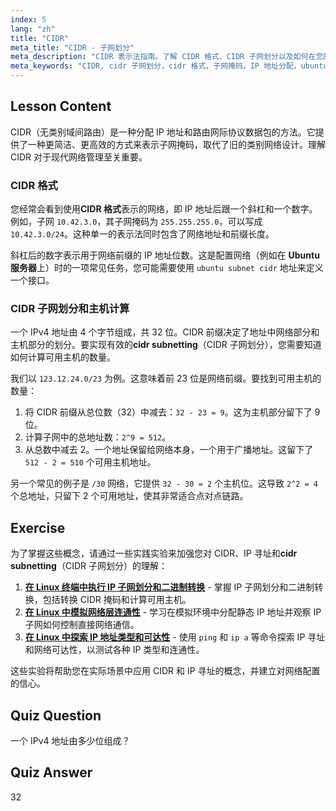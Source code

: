 ```yaml
---
index: 5
lang: "zh"
title: "CIDR"
meta_title: "CIDR - 子网划分"
meta_description: "CIDR 表示法指南。了解 CIDR 格式、CIDR 子网划分以及如何在您的网络（包括 Ubuntu 服务器）上计算主机数。掌握 CIDR IP 地址分配。"
meta_keywords: "CIDR, cidr 子网划分，cidr 格式，子网掩码，IP 地址分配，ubuntu 服务器子网 cidr, ubuntu 子网 cidr, 网络前缀，Linux 网络"
---
```


## Lesson Content

CIDR（无类别域间路由）是一种分配 IP 地址和路由网际协议数据包的方法。它提供了一种更简洁、更高效的方式来表示子网掩码，取代了旧的类别网络设计。理解 CIDR 对于现代网络管理至关重要。

### CIDR 格式

您经常会看到使用**CIDR 格式**表示的网络，即 IP 地址后跟一个斜杠和一个数字。例如，子网 `10.42.3.0`，其子网掩码为 `255.255.255.0`，可以写成 `10.42.3.0/24`。这种单一的表示法同时包含了网络地址和前缀长度。

斜杠后的数字表示用于网络前缀的 IP 地址位数。这是配置网络（例如在 **Ubuntu 服务器**上）时的一项常见任务，您可能需要使用 `ubuntu subnet cidr` 地址来定义一个接口。

### CIDR 子网划分和主机计算

一个 IPv4 地址由 4 个字节组成，共 32 位。CIDR 前缀决定了地址中网络部分和主机部分的划分。要实现有效的**cidr subnetting**（CIDR 子网划分），您需要知道如何计算可用主机的数量。

我们以 `123.12.24.0/23` 为例。这意味着前 23 位是网络前缀。要找到可用主机的数量：

1. 将 CIDR 前缀从总位数（32）中减去：`32 - 23 = 9`。这为主机部分留下了 9 位。
2. 计算子网中的总地址数：`2^9 = 512`。
3. 从总数中减去 2。一个地址保留给网络本身，一个用于广播地址。这留下了 `512 - 2 = 510` 个可用主机地址。

另一个常见的例子是 `/30` 网络，它提供 `32 - 30 = 2` 个主机位。这导致 `2^2 = 4` 个总地址，只留下 2 个可用地址，使其非常适合点对点链路。

## Exercise

为了掌握这些概念，请通过一些实践实验来加强您对 CIDR、IP 寻址和**cidr subnetting**（CIDR 子网划分）的理解：

1. **[在 Linux 终端中执行 IP 子网划分和二进制转换](https://labex.io/zh/labs/comptia-perform-ip-subnetting-and-binary-conversion-in-the-linux-terminal-592782)** - 掌握 IP 子网划分和二进制转换，包括转换 CIDR 掩码和计算可用主机。
2. **[在 Linux 中模拟网络层连通性](https://labex.io/zh/labs/comptia-simulate-network-layer-connectivity-in-linux-592752)** - 学习在模拟环境中分配静态 IP 地址并观察 IP 子网如何控制直接网络通信。
3. **[在 Linux 中探索 IP 地址类型和可达性](https://labex.io/zh/labs/comptia-explore-ip-address-types-and-reachability-in-linux-592780)** - 使用 `ping` 和 `ip a` 等命令探索 IP 寻址和网络可达性，以测试各种 IP 类型和连通性。

这些实验将帮助您在实际场景中应用 CIDR 和 IP 寻址的概念，并建立对网络配置的信心。

## Quiz Question

一个 IPv4 地址由多少位组成？

## Quiz Answer

32
